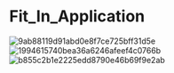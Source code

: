 # Fit_In_Application
![9ab88119d91abd0e8f7ce725bff31d5e](https://user-images.githubusercontent.com/66301432/112825689-bddf0000-9094-11eb-8ebd-92d7e2d1dcda.gif)
![1994615740bea36a6246afeef4c0766b](https://user-images.githubusercontent.com/66301432/112825704-c0d9f080-9094-11eb-937f-4871671b836d.gif)
![b855c2b1e2225edd8790e46b69f9e2ab](https://user-images.githubusercontent.com/66301432/112825664-b6b7f200-9094-11eb-8197-c2813a2f5b4c.gif)

